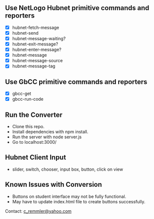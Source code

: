 ## Use NetLogo Hubnet primitive commands and reporters
- [x] hubnet-fetch-message 
- [x] hubnet-send
- [x] hubnet-message-waiting?
- [x] hubnet-exit-message?
- [x] hubnet-enter-message?
- [x] hubnet-message
- [x] hubnet-message-source
- [x] hubnet-message-tag

## Use GbCC primitive commands and reporters
- [x] gbcc-get
- [x] gbcc-run-code

## Run the Converter
- Clone this repo.
- Install dependencies with npm install.
- Run the server with node server.js
- Go to localhost:3000/

## Hubnet Client Input
- slider, switch, chooser, input box, button, click on view

## Known Issues with Conversion
- Buttons on student interface may not be fully functional.
- May have to update index.html file to create buttons successfully.

Contact: c_remmler@yahoo.com
